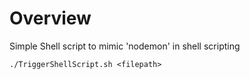 # Overview


Simple Shell script to mimic 'nodemon' in shell scripting


```
./TriggerShellScript.sh <filepath>

```